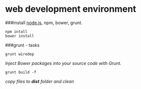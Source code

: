 
# web development environment

###install [node.js](https://nodejs.org/), npm, bower, grunt.
  
    npm intall
    bower install

   
###grunt - tasks

    grunt wiredep
*Inject Bower packages into your source code with Grunt.*

    grunt build -f

*copy files to **dist** folder and clean*